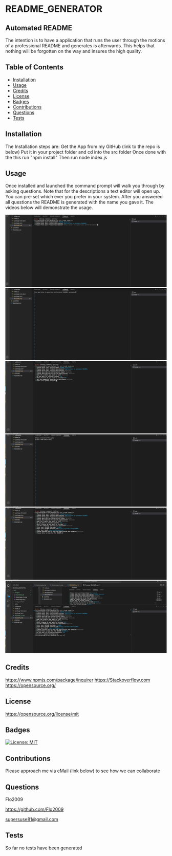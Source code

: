 
# README_GENERATOR

## Automated README

The intention is to have a application that runs the user through the motions
of a professional README and generates is afterwards. This helps that nothing will be
forgotten on the way and insures the high quality.


## Table of Contents

- [Installation](#installation)
- [Usage](#usage)
- [Credits](#credits)
- [License](#license)
- [Badges](#badges)
- [Contributions](#contributions)
- [Questions](#questions)
- [Tests](#tests)

## Installation

The Installation steps are:
Get the App from my GitHub (link to the repo is below)
Put it in your project folder and cd into the src folder 
Once done with the this run "npm install" 
Then run node index.js



## Usage

Once installed and launched the command prompt will
walk you through by asking questions.
Note that for the descriptions a text editor will
open up. You can pre-set which ever you prefer in your system.
After you answered all questions the README is generated
with the name you gave it. The videos below will demonstrate the usage.

![Video](./src/images/start.gif)
![Video](./src/images/InProcess_1.gif)
![Video](./src/images/Links.gif)
![Video](./src/images/License.gif)
![Video](./src/images/README_Gen.gif)
![Video](./src/images/FinalReadMe.gif)


## Credits

https://www.npmjs.com/package/inquirer
https://Stackoverflow.com
https://opensource.org/


## License

https://opensource.org/license/mit

## Badges

[![License: MIT](https://img.shields.io/badge/License-MIT-yellow.svg)](https://opensource.org/licenses/MIT)

## Contributions

Please approach me via eMail (link below) to see how we 
can collaborate


## Questions

Flo2009

https://github.com/Flo2009

supersuse81@gmail.com

## Tests

So far no tests have been generated


